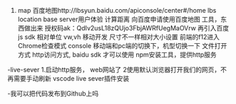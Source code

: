 1. map 百度地图http://lbsyun.baidu.com/apiconsole/center#/home
lbs location base server用户体验
计算距离
向百度申请使用百度地图
工具，东西做出来
授权码ak：QdIv2usL18zQUjo3FbjAWRfUegMaOVrw
再引入百度 js sdk
相对单位 vw,vh 移动开发 尺寸不一样相对大小设置
前端的f12进入Chrome检查模式 console 移动端和pc端的切换下，机型切换一下
文件打开方式
    http访问方式, baidu sdk 才可以使用
    npm安装工具，提供http服务

-live-sever
    1.启动http服务， web网站了
    2使用默认浏览器打开我们的网页，不再需要手动刷新
    vscode live sever插件安装

-我可以把代码发布到Github上吗

